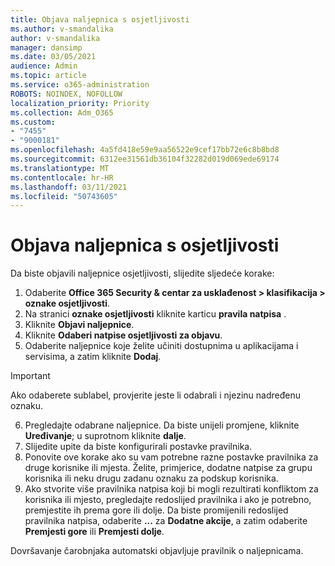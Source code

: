 ```yaml
---
title: Objava naljepnica s osjetljivosti
ms.author: v-smandalika
author: v-smandalika
manager: dansimp
ms.date: 03/05/2021
audience: Admin
ms.topic: article
ms.service: o365-administration
ROBOTS: NOINDEX, NOFOLLOW
localization_priority: Priority
ms.collection: Adm_O365
ms.custom:
- "7455"
- "9000181"
ms.openlocfilehash: 4a5fd418e59e9aa56522e9cef17bb72e6c8b8bd8
ms.sourcegitcommit: 6312ee31561db36104f32282d019d069ede69174
ms.translationtype: MT
ms.contentlocale: hr-HR
ms.lasthandoff: 03/11/2021
ms.locfileid: "50743605"
---
```

# <a name="publish-sensitivity-labels"></a>Objava naljepnica s osjetljivosti

Da biste objavili naljepnice osjetljivosti, slijedite sljedeće korake:

1. Odaberite **Office 365 Security & centar za usklađenost > klasifikacija > oznake osjetljivosti**.
2. Na stranici **oznake osjetljivosti** kliknite karticu **pravila natpisa** .
3. Kliknite **Objavi naljepnice**.
4. Kliknite **Odaberi natpise osjetljivosti za objavu**. 
5. Odaberite naljepnice koje želite učiniti dostupnima u aplikacijama i servisima, a zatim kliknite **Dodaj**.
> [!IMPORTANT]
> Ako odaberete sublabel, provjerite jeste li odabrali i njezinu nadređenu oznaku.
6. Pregledajte odabrane naljepnice. Da biste unijeli promjene, kliknite **Uređivanje**; u suprotnom kliknite **dalje**.
7. Slijedite upite da biste konfigurirali postavke pravilnika.
8. Ponovite ove korake ako su vam potrebne razne postavke pravilnika za druge korisnike ili mjesta. Želite, primjerice, dodatne natpise za grupu korisnika ili neku drugu zadanu oznaku za podskup korisnika.
9. Ako stvorite više pravilnika natpisa koji bi mogli rezultirati konfliktom za korisnika ili mjesto, pregledajte redoslijed pravilnika i ako je potrebno, premjestite ih prema gore ili dolje. Da biste promijenili redoslijed pravilnika natpisa, odaberite **...** za **Dodatne akcije**, a zatim odaberite **Premjesti gore** ili **Premjesti dolje**.

Dovršavanje čarobnjaka automatski objavljuje pravilnik o naljepnicama.

